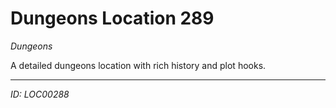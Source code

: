 # Dungeons Location 289

*Dungeons*

A detailed dungeons location with rich history and plot hooks.

---
*ID: LOC00288*